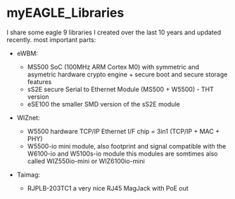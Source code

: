 # myEAGLE_Libraries
I share some eagle 9 libraries I created over the last 10 years and updated recently.
most important parts:

- eWBM:
  - MS500 SoC (100MHz ARM Cortex M0) with symmetric and asymetric hardware crypto engine + secure boot and secure storage features
  - sS2E secure Serial to Ethernet Module (MS500 + W5500) - THT version
  - eSE100 the smaller SMD version of the sS2E module

- WIZnet:
  - W5500 hardware TCP/IP Ethernet I/F chip = 3in1 (TCP/IP + MAC + PHY)
  - W5500-io mini module, also footprint and signal compatible with the W6100-io and W5100s-io module
    this modules are somtimes also called WIZ550io-mini or WIZ6100io-mini

- Taimag:
  - RJPLB-203TC1 a very nice RJ45 MagJack with PoE out
